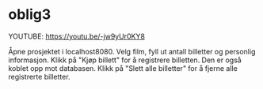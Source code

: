 # oblig3

YOUTUBE: https://youtu.be/-jw9yUr0KY8 

Åpne prosjektet i localhost8080.
Velg film, fyll ut antall billetter og personlig informasjon.
Klikk på "Kjøp billett" for å registrere billetten. Den er også koblet opp mot databasen.
Klikk på "Slett alle billetter" for å fjerne alle registrerte billetter.
